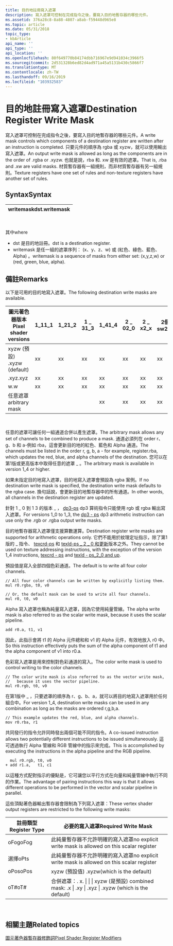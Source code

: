 ```yaml
---
title: 目的地註冊寫入遮罩
description: 寫入遮罩可控制在完成指令之後，要寫入目的地暫存器的哪些元件。
ms.assetid: 376a28c8-8a88-4807-a8ab-f59448d965e8
ms.topic: article
ms.date: 05/31/2018
topic_type:
- kbArticle
api_name: ''
api_type: ''
api_location: ''
ms.openlocfilehash: 80f649770b84174dbb716967e9d941034c3966f5
ms.sourcegitcommit: 2d531328b6ed82d4ad971a45a5131b430c5866f7
ms.translationtype: MT
ms.contentlocale: zh-TW
ms.lasthandoff: 09/16/2019
ms.locfileid: "103932583"
---
```

# <a name="destination-register-write-mask"></a><span data-ttu-id="02dee-103">目的地註冊寫入遮罩</span><span class="sxs-lookup"><span data-stu-id="02dee-103">Destination Register Write Mask</span></span>

<span data-ttu-id="02dee-104">寫入遮罩可控制在完成指令之後，要寫入目的地暫存器的哪些元件。</span><span class="sxs-lookup"><span data-stu-id="02dee-104">A write mask controls which components of a destination register are written after an instruction is completed.</span></span> <span data-ttu-id="02dee-105">只要元件的順序為 rgba 或 xyzw，就可以使用輸出寫入遮罩。</span><span class="sxs-lookup"><span data-stu-id="02dee-105">An output write mask is allowed as long as the components are in the order of .rgba or .xyzw.</span></span> <span data-ttu-id="02dee-106">也就是說，rba 和. xw 是有效的遮罩。</span><span class="sxs-lookup"><span data-stu-id="02dee-106">That is, .rba and .xw are valid masks.</span></span> <span data-ttu-id="02dee-107">材質暫存器有一組規則，而非材質暫存器有另一組規則。</span><span class="sxs-lookup"><span data-stu-id="02dee-107">Texture registers have one set of rules and non-texture registers have another set of rules.</span></span>

## <a name="syntax"></a><span data-ttu-id="02dee-108">Syntax</span><span class="sxs-lookup"><span data-stu-id="02dee-108">Syntax</span></span>



| <span data-ttu-id="02dee-109">writemask</span><span class="sxs-lookup"><span data-stu-id="02dee-109">dst.writemask</span></span> |
|---------------|



 

<span data-ttu-id="02dee-110">其中</span><span class="sxs-lookup"><span data-stu-id="02dee-110">where</span></span>

-   <span data-ttu-id="02dee-111">dst 是目的地註冊。</span><span class="sxs-lookup"><span data-stu-id="02dee-111">dst is a destination register.</span></span>
-   <span data-ttu-id="02dee-112">writemask 是任一組的遮罩序列： (x、y、z、w) 或 (紅色、綠色、藍色、Alpha) 。</span><span class="sxs-lookup"><span data-stu-id="02dee-112">writemask is a sequence of masks from either set: (x,y,z,w) or (red, green, blue, alpha).</span></span>

## <a name="remarks"></a><span data-ttu-id="02dee-113">備註</span><span class="sxs-lookup"><span data-stu-id="02dee-113">Remarks</span></span>

<span data-ttu-id="02dee-114">以下是可用的目的地寫入遮罩。</span><span class="sxs-lookup"><span data-stu-id="02dee-114">The following destination write masks are available.</span></span>



| <span data-ttu-id="02dee-115">圖元著色器版本</span><span class="sxs-lookup"><span data-stu-id="02dee-115">Pixel shader versions</span></span> | <span data-ttu-id="02dee-116">1\_1</span><span class="sxs-lookup"><span data-stu-id="02dee-116">1\_1</span></span> | <span data-ttu-id="02dee-117">1\_2</span><span class="sxs-lookup"><span data-stu-id="02dee-117">1\_2</span></span> | <span data-ttu-id="02dee-118">1 \_ 3</span><span class="sxs-lookup"><span data-stu-id="02dee-118">1\_3</span></span> | <span data-ttu-id="02dee-119">1\_4</span><span class="sxs-lookup"><span data-stu-id="02dee-119">1\_4</span></span> | <span data-ttu-id="02dee-120">2 \_ 0</span><span class="sxs-lookup"><span data-stu-id="02dee-120">2\_0</span></span> | <span data-ttu-id="02dee-121">2 \_ x</span><span class="sxs-lookup"><span data-stu-id="02dee-121">2\_x</span></span> | <span data-ttu-id="02dee-122">2個 \_ sw</span><span class="sxs-lookup"><span data-stu-id="02dee-122">2\_sw</span></span> | <span data-ttu-id="02dee-123">3 \_ 0</span><span class="sxs-lookup"><span data-stu-id="02dee-123">3\_0</span></span> | <span data-ttu-id="02dee-124">3個 \_ sw</span><span class="sxs-lookup"><span data-stu-id="02dee-124">3\_sw</span></span> |
|-----------------------|------|------|------|------|------|------|-------|------|-------|
| <span data-ttu-id="02dee-125">xyzw (預設) </span><span class="sxs-lookup"><span data-stu-id="02dee-125">.xyzw (default)</span></span>       | <span data-ttu-id="02dee-126">x</span><span class="sxs-lookup"><span data-stu-id="02dee-126">x</span></span>    | <span data-ttu-id="02dee-127">x</span><span class="sxs-lookup"><span data-stu-id="02dee-127">x</span></span>    | <span data-ttu-id="02dee-128">x</span><span class="sxs-lookup"><span data-stu-id="02dee-128">x</span></span>    | <span data-ttu-id="02dee-129">x</span><span class="sxs-lookup"><span data-stu-id="02dee-129">x</span></span>    | <span data-ttu-id="02dee-130">x</span><span class="sxs-lookup"><span data-stu-id="02dee-130">x</span></span>    | <span data-ttu-id="02dee-131">x</span><span class="sxs-lookup"><span data-stu-id="02dee-131">x</span></span>    | <span data-ttu-id="02dee-132">x</span><span class="sxs-lookup"><span data-stu-id="02dee-132">x</span></span>     | <span data-ttu-id="02dee-133">x</span><span class="sxs-lookup"><span data-stu-id="02dee-133">x</span></span>    | <span data-ttu-id="02dee-134">x</span><span class="sxs-lookup"><span data-stu-id="02dee-134">x</span></span>     |
| <span data-ttu-id="02dee-135">.xyz</span><span class="sxs-lookup"><span data-stu-id="02dee-135">.xyz</span></span>                  | <span data-ttu-id="02dee-136">x</span><span class="sxs-lookup"><span data-stu-id="02dee-136">x</span></span>    | <span data-ttu-id="02dee-137">x</span><span class="sxs-lookup"><span data-stu-id="02dee-137">x</span></span>    | <span data-ttu-id="02dee-138">x</span><span class="sxs-lookup"><span data-stu-id="02dee-138">x</span></span>    | <span data-ttu-id="02dee-139">x</span><span class="sxs-lookup"><span data-stu-id="02dee-139">x</span></span>    | <span data-ttu-id="02dee-140">x</span><span class="sxs-lookup"><span data-stu-id="02dee-140">x</span></span>    | <span data-ttu-id="02dee-141">x</span><span class="sxs-lookup"><span data-stu-id="02dee-141">x</span></span>    | <span data-ttu-id="02dee-142">x</span><span class="sxs-lookup"><span data-stu-id="02dee-142">x</span></span>     | <span data-ttu-id="02dee-143">x</span><span class="sxs-lookup"><span data-stu-id="02dee-143">x</span></span>    | <span data-ttu-id="02dee-144">x</span><span class="sxs-lookup"><span data-stu-id="02dee-144">x</span></span>     |
| <span data-ttu-id="02dee-145">w</span><span class="sxs-lookup"><span data-stu-id="02dee-145">.w</span></span>                    | <span data-ttu-id="02dee-146">x</span><span class="sxs-lookup"><span data-stu-id="02dee-146">x</span></span>    | <span data-ttu-id="02dee-147">x</span><span class="sxs-lookup"><span data-stu-id="02dee-147">x</span></span>    | <span data-ttu-id="02dee-148">x</span><span class="sxs-lookup"><span data-stu-id="02dee-148">x</span></span>    | <span data-ttu-id="02dee-149">x</span><span class="sxs-lookup"><span data-stu-id="02dee-149">x</span></span>    | <span data-ttu-id="02dee-150">x</span><span class="sxs-lookup"><span data-stu-id="02dee-150">x</span></span>    | <span data-ttu-id="02dee-151">x</span><span class="sxs-lookup"><span data-stu-id="02dee-151">x</span></span>    | <span data-ttu-id="02dee-152">x</span><span class="sxs-lookup"><span data-stu-id="02dee-152">x</span></span>     | <span data-ttu-id="02dee-153">x</span><span class="sxs-lookup"><span data-stu-id="02dee-153">x</span></span>    | <span data-ttu-id="02dee-154">x</span><span class="sxs-lookup"><span data-stu-id="02dee-154">x</span></span>     |
| <span data-ttu-id="02dee-155">任意遮罩</span><span class="sxs-lookup"><span data-stu-id="02dee-155">arbitrary mask</span></span>        |      |      |      | <span data-ttu-id="02dee-156">x</span><span class="sxs-lookup"><span data-stu-id="02dee-156">x</span></span>    | <span data-ttu-id="02dee-157">x</span><span class="sxs-lookup"><span data-stu-id="02dee-157">x</span></span>    | <span data-ttu-id="02dee-158">x</span><span class="sxs-lookup"><span data-stu-id="02dee-158">x</span></span>    | <span data-ttu-id="02dee-159">x</span><span class="sxs-lookup"><span data-stu-id="02dee-159">x</span></span>     | <span data-ttu-id="02dee-160">x</span><span class="sxs-lookup"><span data-stu-id="02dee-160">x</span></span>    | <span data-ttu-id="02dee-161">x</span><span class="sxs-lookup"><span data-stu-id="02dee-161">x</span></span>     |



 

<span data-ttu-id="02dee-162">任意的遮罩可讓任何一組通道合併以產生遮罩。</span><span class="sxs-lookup"><span data-stu-id="02dee-162">The arbitrary mask allows any set of channels to be combined to produce a mask.</span></span> <span data-ttu-id="02dee-163">通道必須列在 order r、g、b 和 a-例如 rba，這會更新目的地的紅色、藍色和 Alpha 通道。</span><span class="sxs-lookup"><span data-stu-id="02dee-163">The channels must be listed in the order r, g, b, a - for example, register.rba, which updates the red, blue, and alpha channels of the destination.</span></span> <span data-ttu-id="02dee-164">您可以在第1版或更高版本中取得任意的遮罩 \_ 。</span><span class="sxs-lookup"><span data-stu-id="02dee-164">The arbitrary mask is available in version 1\_4 or higher.</span></span>

<span data-ttu-id="02dee-165">如果未指定目的地寫入遮罩，目的地寫入遮罩會預設為 rgba 案例。</span><span class="sxs-lookup"><span data-stu-id="02dee-165">If no destination write mask is specified, the destination write mask defaults to the rgba case.</span></span> <span data-ttu-id="02dee-166">換句話說，會更新目的地暫存器中的所有通道。</span><span class="sxs-lookup"><span data-stu-id="02dee-166">In other words, all channels in the destination register are updated.</span></span>

<span data-ttu-id="02dee-167">針對 1 \_ 0 到 1 3 的版本 \_ ， [dp3-ps](dp3---ps.md) dp3 算術指令只能使用 rgb 或 rgba 輸出寫入遮罩。</span><span class="sxs-lookup"><span data-stu-id="02dee-167">For versions 1\_0 to 1\_3, the [dp3 - ps](dp3---ps.md) dp3 arithmetic instruction can use only the .rgb or .rgba output write masks.</span></span>

<span data-ttu-id="02dee-168">目的地暫存器寫入遮罩僅支援算數運算。</span><span class="sxs-lookup"><span data-stu-id="02dee-168">Destination register write masks are supported for arithmetic operations only.</span></span> <span data-ttu-id="02dee-169">它們不能用於紋理定址指示，除了第1版的 \_ 指令、 [texcrd-ps](texcrd---ps.md) 和 [texld-ps \_ 2 \_ 0 和更新](texld---ps-2-0.md)版本之外。</span><span class="sxs-lookup"><span data-stu-id="02dee-169">They cannot be used on texture addressing instructions, with the exception of the version 1\_4 instructions, [texcrd - ps](texcrd---ps.md) and [texld - ps\_2\_0 and up](texld---ps-2-0.md).</span></span>

<span data-ttu-id="02dee-170">預設值是寫入全部四個色彩通道。</span><span class="sxs-lookup"><span data-stu-id="02dee-170">The default is to write all four color channels.</span></span>


```
// All four color channels can be written by explicitly listing them.
mul r0.rgba, t0, v0

// Or, the default mask can be used to write all four channels.
mul r0, t0, v0
```



<span data-ttu-id="02dee-171">Alpha 寫入遮罩也稱為純量寫入遮罩，因為它使用純量管線。</span><span class="sxs-lookup"><span data-stu-id="02dee-171">The alpha write mask is also referred to as the scalar write mask, because it uses the scalar pipeline.</span></span>


```
add r0.a, t1, v1
```



<span data-ttu-id="02dee-172">因此，此指示會將 t1 的 Alpha 元件總和和 v1 的 Alpha 元件，有效地放入 r0 中。</span><span class="sxs-lookup"><span data-stu-id="02dee-172">So this instruction effectively puts the sum of the alpha component of t1 and the alpha component of v1 into r0.a.</span></span>

<span data-ttu-id="02dee-173">色彩寫入遮罩是用來控制對色彩通道的寫入。</span><span class="sxs-lookup"><span data-stu-id="02dee-173">The color write mask is used to control writing to the color channels.</span></span>


```
// The color write mask is also referred to as the vector write mask, 
//   because it uses the vector pipeline.
mul r0.rgb, t0, v0
```



<span data-ttu-id="02dee-174">在第1版中 \_ ，只要遮罩的順序為 r、g、b、a，就可以將目的地寫入遮罩用於任何組合中。</span><span class="sxs-lookup"><span data-stu-id="02dee-174">For version 1\_4, destination write masks can be used in any combination as long as the masks are ordered r,g,b,a.</span></span>


```
// This example updates the red, blue, and alpha channels.
mov r0.rba, r1
```



<span data-ttu-id="02dee-175">共同發行的指令允許同時發出兩個可能不同的指令。</span><span class="sxs-lookup"><span data-stu-id="02dee-175">A co-issued instruction allows two potentially different instructions to be issued simultaneously.</span></span> <span data-ttu-id="02dee-176">這可透過執行 Alpha 管線和 RGB 管線中的指示來完成。</span><span class="sxs-lookup"><span data-stu-id="02dee-176">This is accomplished by executing the instructions in the alpha pipeline and the RGB pipeline.</span></span>


```
  mul r0.rgb, t0, v0
+ add r1.a,   t1, c1
```



<span data-ttu-id="02dee-177">以這種方式配對指示的優點是，它可讓您以平行方式在向量和純量管線中執行不同的作業。</span><span class="sxs-lookup"><span data-stu-id="02dee-177">The advantage of pairing instructions this way is that it allows different operations to be performed in the vector and scalar pipeline in parallel.</span></span>

<span data-ttu-id="02dee-178">這些頂點著色器輸出暫存器會限制為下列寫入遮罩：</span><span class="sxs-lookup"><span data-stu-id="02dee-178">These vertex shader output registers are restricted to the following write masks:</span></span>



| <span data-ttu-id="02dee-179">註冊類型</span><span class="sxs-lookup"><span data-stu-id="02dee-179">Register Type</span></span> | <span data-ttu-id="02dee-180">必要的寫入遮罩</span><span class="sxs-lookup"><span data-stu-id="02dee-180">Required Write Mask</span></span>                                              |
|---------------|------------------------------------------------------------------|
| <span data-ttu-id="02dee-181">oFog</span><span class="sxs-lookup"><span data-stu-id="02dee-181">oFog</span></span>          | <span data-ttu-id="02dee-182">此純量暫存器不允許明確的寫入遮罩</span><span class="sxs-lookup"><span data-stu-id="02dee-182">no explicit write mask is allowed on this scalar register</span></span>        |
| <span data-ttu-id="02dee-183">選擇</span><span class="sxs-lookup"><span data-stu-id="02dee-183">oPts</span></span>          | <span data-ttu-id="02dee-184">此純量暫存器不允許明確的寫入遮罩</span><span class="sxs-lookup"><span data-stu-id="02dee-184">no explicit write mask is allowed on this scalar register</span></span>        |
| <span data-ttu-id="02dee-185">oPos</span><span class="sxs-lookup"><span data-stu-id="02dee-185">oPos</span></span>          | <span data-ttu-id="02dee-186">xyzw (預設值) </span><span class="sxs-lookup"><span data-stu-id="02dee-186">.xyzw(which is the default)</span></span>                                      |
| <span data-ttu-id="02dee-187">oT\#</span><span class="sxs-lookup"><span data-stu-id="02dee-187">oT\#</span></span>          | <span data-ttu-id="02dee-188">合併遮罩：. x. \| \| \| xyzw (是預設) </span><span class="sxs-lookup"><span data-stu-id="02dee-188">combined mask: .x \| .xy \| .xyz \| .xyzw (which is the default)</span></span> |



 

## <a name="related-topics"></a><span data-ttu-id="02dee-189">相關主題</span><span class="sxs-lookup"><span data-stu-id="02dee-189">Related topics</span></span>

<dl> <dt>

[<span data-ttu-id="02dee-190">圖元著色器暫存器修飾詞</span><span class="sxs-lookup"><span data-stu-id="02dee-190">Pixel Shader Register Modifiers</span></span>](dx9-graphics-reference-asm-ps-registers-modifiers.md)
</dt> </dl>

 

 




